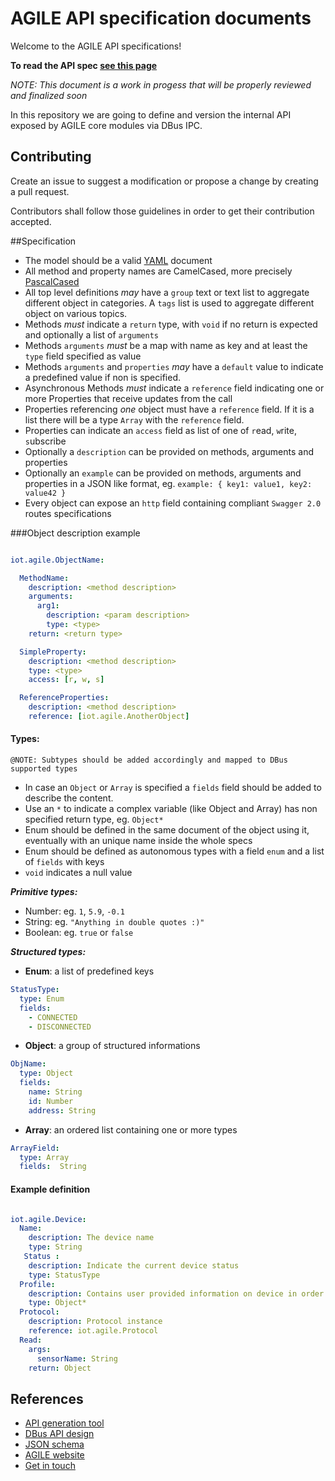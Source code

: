 <!--
# Copyright (C) 2017 Create-Net / FBK.
# All rights reserved. This program and the accompanying materials
# are made available under the terms of the Eclipse Public License v1.0
# which accompanies this distribution, and is available at
# http://www.eclipse.org/legal/epl-v10.html
# 
# Contributors:
#     Create-Net / FBK - initial API and implementation
-->

# AGILE API specification documents

Welcome to the AGILE API specifications!

**To read the API spec [see this page](http://agile-iot.github.io/agile-api-spec)**

*NOTE: This document is a work in progess that will be properly reviewed and finalized soon*

In this repository we are going to define and version the internal API exposed by AGILE core modules via DBus IPC.

## Contributing

Create an issue to suggest a modification or propose a change by creating a pull request.

Contributors shall follow those guidelines in order to get their contribution accepted.

##Specification

- The model should be a valid [YAML](http://yaml.org/) document
- All method and property names are CamelCased, more precisely [PascalCased](https://en.wikipedia.org/wiki/CamelCase)
- All top level definitions *may* have a `group` text or text list to aggregate different object in categories. A `tags` list is used to aggregate different object on various topics.
- Methods *must* indicate a `return` type, with `void` if no return is expected and optionally a list of `arguments`
- Methods `arguments` *must* be a map with name as key and at least the `type` field specified as value
- Methods `arguments` and `properties` *may* have a `default` value to indicate a predefined value if non is specified.
- Asynchronous Methods *must* indicate a `reference` field indicating one or more Properties that receive updates from the call
- Properties referencing *one* object must have a `reference` field. If it is a list there will be a type `Array` with the `reference` field.
- Properties can indicate an `access` field as list of one of  `r`ead, `w`rite, `s`ubscribe
- Optionally a `description` can be provided on methods, arguments and properties
- Optionally an `example` can be provided on methods, arguments and properties in a JSON like format, eg. `example: { key1: value1, key2: value42 }`
- Every object can expose an `http` field containing compliant `Swagger 2.0`  routes specifications

###Object description example

```yaml

iot.agile.ObjectName:

  MethodName:
    description: <method description>
    arguments:
      arg1:
        description: <param description>
        type: <type>
    return: <return type>

  SimpleProperty:
    description: <method description>
    type: <type>
    access: [r, w, s]

  ReferenceProperties:
    description: <method description>
    reference: [iot.agile.AnotherObject]

```

#### Types:

`@NOTE: Subtypes should be added accordingly and mapped to DBus supported types`

- In case an `Object` or `Array` is specified a `fields` field should be added to describe the content.
- Use an `*` to indicate a complex variable (like Object and Array) has non specified return type, eg. `Object*`
- Enum should be defined in the same document of the object using it, eventually with an unique name inside the whole specs
- Enum should be defined as autonomous types with a field `enum` and a list of `fields` with keys
- `void` indicates a null value


***Primitive types:***

- Number: eg. `1`, `5.9`, `-0.1`
- String: eg. `"Anything in double quotes :)"`
- Boolean: eg. `true` or `false`

***Structured types:***

- **Enum**: a list of predefined keys

```yaml
StatusType:
  type: Enum
  fields:
    - CONNECTED
    - DISCONNECTED
```

- **Object**: a group of structured informations

```yaml
ObjName:
  type: Object
  fields:
    name: String
    id: Number
    address: String
```

- **Array**: an ordered list containing one or more types

```yaml
ArrayField:
  type: Array
  fields:  String
```

#### Example definition

```yaml

iot.agile.Device:
  Name:
    description: The device name
    type: String
   Status :
    description: Indicate the current device status
    type: StatusType
  Profile:
    description: Contains user provided information on device in order to handle at Protocol level the specific implementation
    type: Object*
  Protocol:
    description: Protocol instance
    reference: iot.agile.Protocol
  Read:
    args:
      sensorName: String
    return: Object

```

## References

- [API generation tool](https://github.com/muka/agile-api-generator)
- [DBus API design](https://dbus.freedesktop.org/doc/dbus-api-design.html)
- [JSON schema](http://spacetelescope.github.io/understanding-json-schema/)
- [AGILE website](http://agile-iot.eu/)
- [Get in touch](https://twitter.com/agile_iot)
